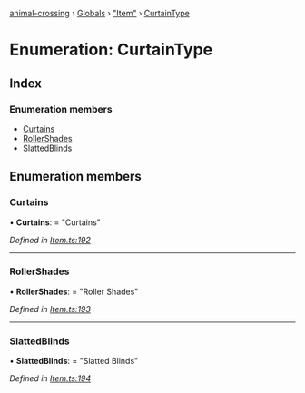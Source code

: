 [animal-crossing](../README.md) › [Globals](../globals.md) › ["Item"](../modules/_item_.md) › [CurtainType](_item_.curtaintype.md)

# Enumeration: CurtainType

## Index

### Enumeration members

* [Curtains](_item_.curtaintype.md#curtains)
* [RollerShades](_item_.curtaintype.md#rollershades)
* [SlattedBlinds](_item_.curtaintype.md#slattedblinds)

## Enumeration members

###  Curtains

• **Curtains**: = "Curtains"

*Defined in [Item.ts:192](https://github.com/Norviah/animal-crossing/blob/e8c2f7d/module/types/Item.ts#L192)*

___

###  RollerShades

• **RollerShades**: = "Roller Shades"

*Defined in [Item.ts:193](https://github.com/Norviah/animal-crossing/blob/e8c2f7d/module/types/Item.ts#L193)*

___

###  SlattedBlinds

• **SlattedBlinds**: = "Slatted Blinds"

*Defined in [Item.ts:194](https://github.com/Norviah/animal-crossing/blob/e8c2f7d/module/types/Item.ts#L194)*
